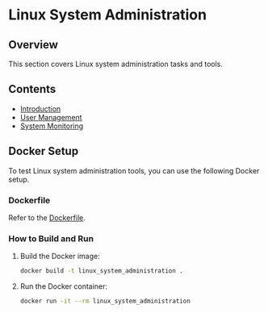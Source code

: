 # Linux System Administration

## Overview
This section covers Linux system administration tasks and tools.

## Contents
- [Introduction](linux_system_administration/introduction.md)
- [User Management](linux_system_administration/user_management.md)
- [System Monitoring](linux_system_administration/system_monitoring.md)

## Docker Setup
To test Linux system administration tools, you can use the following Docker setup.

### Dockerfile
Refer to the [Dockerfile](Dockerfile).

### How to Build and Run
1. Build the Docker image:
    ```bash
    docker build -t linux_system_administration .
    ```

2. Run the Docker container:
    ```bash
    docker run -it --rm linux_system_administration
    ```